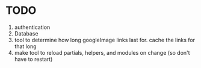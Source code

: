 # TODO

1. authentication
1. Database
1. tool to determine how long googleImage links last for. cache the links for that long
1. make tool to reload partials, helpers, and modules on change (so don't have to restart)
